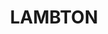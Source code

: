 ---
lastmod: '2025-04-06T06:05:20+00:00'
latitude: -32.909816
layout: suburb
longitude: 151.704581
postcode: '2299'
state: NSW
title: LAMBTON
url: /nsw/lambton/
---